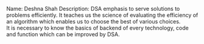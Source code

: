 
Name: Deshna Shah
Description: DSA emphasis to serve solutions to problems efficiently.
It teaches us the science of evaluating the efficiency of an algorithm which enables us to choose the best of various choices.     
It is necessary to know the basics of backend of every technology, code and function which can be improved by DSA.
